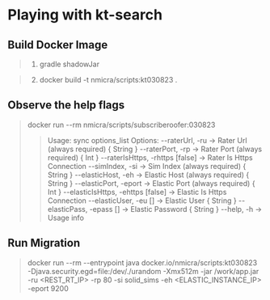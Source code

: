 # Playing with kt-search

## Build Docker Image
>1. gradle shadowJar
  
>2. docker build -t nmicra/scripts:kt030823 .

## Observe the help flags
>   docker run --rm nmicra/scripts/subscriberoofer:030823
>>Usage: sync options_list
Options:
--raterUrl, -ru -> Rater Url (always required) { String }
--raterPort, -rp -> Rater Port (always required) { Int }
--raterIsHttps, -rhttps [false] -> Rater Is Https Connection
--simIndex, -si -> Sim Index (always required) { String }
--elasticHost, -eh -> Elastic Host (always required) { String }
--elasticPort, -eport -> Elastic Port (always required) { Int }
--elasticIsHttps, -ehttps [false] -> Elastic Is Https Connection
--elasticUser, -eu [] -> Elastic User { String }
--elasticPass, -epass [] -> Elastic Password { String }
--help, -h -> Usage info

## Run Migration
>docker run --rm --entrypoint java docker.io/nmicra/scripts:kt030823 -Djava.security.egd=file:/dev/./urandom -Xmx512m -jar /work/app.jar -ru <REST_RT_IP> -rp 80 -si solid_sims -eh <ELASTIC_INSTANCE_IP> -eport 9200